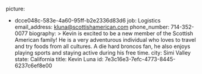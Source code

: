 picture:
  - dcce048c-583e-4a60-95ff-b2e2336d83d6
job: Logistics
email_address: kluna@scottishamerican.com
phone_number: 714-352-0077
biography: >
  Kevin is excited to be a new member of the Scottish American family! He is a very adventurous
  individual who loves to travel and try foods from all cultures. A die hard broncos fan, he also
  enjoys playing sports and staying active during his free time.
city: Simi Valley
state: California
title: Kevin Luna
id: 7e3c16e3-7efc-4773-8445-6237c6ef8e00
